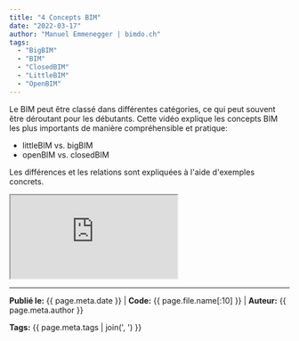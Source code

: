 ```yaml
---
title: "4 Concepts BIM"
date: "2022-03-17"
author: "Manuel Emmenegger | bimdo.ch"
tags: 
  - "BigBIM"
  - "BIM"
  - "ClosedBIM" 
  - "LittleBIM"
  - "OpenBIM"
---
```


Le BIM peut être classé dans différentes catégories, ce qui peut souvent être déroutant pour les débutants. Cette vidéo explique les concepts BIM les plus importants de manière compréhensible et pratique:

- littleBIM vs. bigBIM
- openBIM vs. closedBIM

Les différences et les relations sont expliquées à l'aide d'exemples concrets.

<div class="video-container">
  <iframe src="https://www.youtube.com/embed/0fawSkzh4ec?si=Rn0xpYqpWK2Wa9wM" 
          allowfullscreen>
  </iframe>
</div>


---
**Publié le:** {{ page.meta.date }} | **Code:** {{ page.file.name[:10] }}  | **Auteur:** {{ page.meta.author }}

**Tags:** {{ page.meta.tags | join(', ') }} 